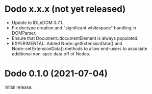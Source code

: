 # Dodo x.x.x (not yet released)
* Update to IDLeDOM 0.7.1.
* Fix doctype creation and "significant whitespace" handling in DOMParser.
* Ensure that Document::documentElement is always populated.
* EXPERIMENTAL: Added Node::getExtensionData() and Node::setExtensionData()
  methods to allow end-users to associate additional non-spec data off of
  Nodes.

# Dodo 0.1.0 (2021-07-04)
Initial release.
